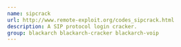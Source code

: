 ```yaml
---
name: sipcrack
url: http://www.remote-exploit.org/codes_sipcrack.html
description: A SIP protocol login cracker.
group: blackarch blackarch-cracker blackarch-voip
---
```


